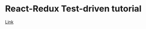 # React-Redux Test-driven tutorial
[Link](http://blog.theodo.fr/2016/03/getting-started-with-react-redux-and-immutable-a-test-driven-tutorial-part-1/)